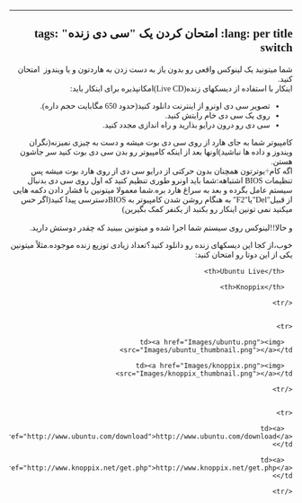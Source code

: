 <!DOCTYPE HTML PUBLIC "-//W3C//DTD HTML 4.01 Transitional//EN">
<html style="direction: rtl;" lang="fa">
<head>
  <meta content="text/html;charset=UTF-8" http-equiv="Content-Type">
  <title></title>
</head>
  

<body>
<div style="font-family: Tahoma;" id="corps">

---
lang: per
title: امتحان کردن یک "سی دی زنده"
tags: switch
---
شما میتونید یک لینوکس واقعی رو بدون یاز به دست زدن به هاردتون و یا ویندوز&nbsp; امتحان کنید.<br />
اینکار با استفاده از دیسکهای زنده(Live CD)امکانپذیره برای اینکار باید:<br />
<ul>


  <li>تصویر سی دی اونرو از اینترنت دانلود کنید(حدود 650 مگابایت حجم داره). </li>


  <li>روی یک سی دی خام رایتش کنید.</li>


  <li>سی دی رو درون درایو بذارید و راه اندازی مجدد کنید.</li>
</ul>
کامپیوتر شما به جای هارد از روی سی دی بوت میشه و دست به چیزی
نمیزنه(نگران ویندوز و داده ها نباشید)اونها بعد از اینکه کامپیوتر رو بدن
سی دی بوت کنید سر جاشون هستن.<br />
اگه کام&divide;یوترتون همچنان بدون حرکتی از درایو سی دی از روی هارد بوت
میشه پس تنظیمات BIOS اشتباهه:شما باید اونرو طوری تنظیم کنید که اول روی
سی دی بدنبال سیستم عامل بگرده و بعد به سراغ هارد بره.شما معمولا میتونین
با فشار دادن دکمه هایی از قبیل"Del"یا"F2" به هنگام روشن شدن کامپیوتر به
BIOSدسترسی پیدا کنید(اگر حس میکنید نمی تونین اینکار رو بکنبد از یکنفر
کمک بگیرین)<br />
<br />
و حالا!!لینوکس روی سیستم شما اجرا شده و میتونین ببینید که چقدر دوستش دارید.
<ul>
</ul>


خوب،از کجا این دیسکهای زنده رو دانلود کنید؟تعداد زیادی توزیع زنده موجوده.مثلاً میتونین یکی از این دوتا رو امتحان کنید:


<table cols="2">

  <tbody>
    <tr>

      <th>Ubuntu Live</th>

      <th>Knoppix</th>

    </tr>


    <tr>

      <td><a href="Images/ubuntu.png"><img src="Images/ubuntu_thumbnail.png"></a></td>

      <td><a href="Images/knoppix.png"><img src="Images/knoppix_thumbnail.png"></a></td>

    </tr>


    <tr>

      <td><a href="http://www.ubuntu.com/download">http://www.ubuntu.com/download</a></td>

      <td><a href="http://www.knoppix.net/get.php">http://www.knoppix.net/get.php</a></td>

    </tr>


  </tbody>
</table>



